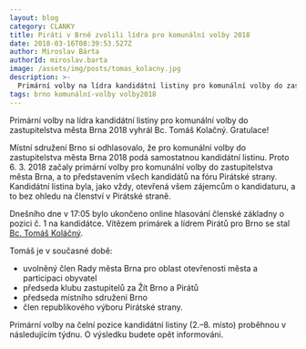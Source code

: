 ```yaml
---
layout: blog
category: CLANKY
title: Piráti v Brně zvolili lídra pro komunální volby 2018
date: 2018-03-16T08:39:53.527Z
author: Miroslav Bárta
authorId: miroslav.barta
image: /assets/img/posts/tomas_kolacny.jpg
description: >-
  Primární volby na lídra kandidátní listiny pro komunální volby do zastupitelstva města Brna 2018 vyhrál Bc. Tomáš Kolačný. 
tags: brno komunální-volby volby2018
---
```

Primární volby na lídra kandidátní listiny pro komunální volby do zastupitelstva města Brna 2018 vyhrál Bc. Tomáš Kolačný. Gratulace!

Místní sdružení Brno si odhlasovalo, že pro komunální volby do zastupitelstva města Brna 2018 podá samostatnou kandidátní listinu. Proto 6. 3. 2018 začaly primární volby pro komunální volby do zastupitelstva města Brna, a to představením všech kandidátů na fóru Pirátské strany. Kandidátní listina byla, jako vždy, otevřená všem zájemcům o kandidaturu, a to bez ohledu na členství v Pirátské straně.

Dnešního dne v 17:05 bylo ukončeno online hlasování členské základny o pozici č. 1 na kandidátce. Vítězem primárek a lídrem Pirátů pro Brno se stal [Bc. Tomáš Koláčný](https://wiki.pirati.cz/lide/tomas_kolacny).

Tomáš je v současné době:
- uvolněný člen Rady města Brna pro oblast otevřenosti města a participaci obyvatel
- předseda klubu zastupitelů za Žít Brno a Pirátů
- předseda místního sdružení Brno
- člen republikového výboru Pirátské strany.


Primární volby na čelní pozice kandidátní listiny (2.–8. místo) proběhnou v následujícím týdnu. O výsledku budete opět informováni.
